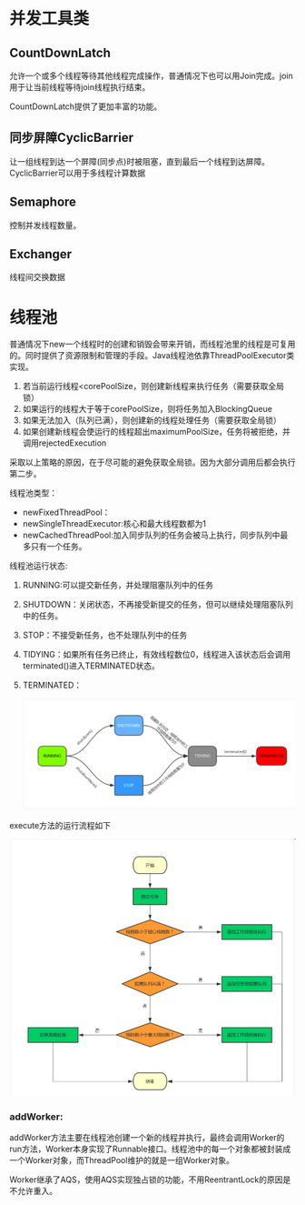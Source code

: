 # 并发工具类

## CountDownLatch

允许一个或多个线程等待其他线程完成操作，普通情况下也可以用Join完成。join用于让当前线程等待join线程执行结束。

CountDownLatch提供了更加丰富的功能。

## 同步屏障CyclicBarrier

让一组线程到达一个屏障(同步点)时被阻塞，直到最后一个线程到达屏障。CyclicBarrier可以用于多线程计算数据

## Semaphore

控制并发线程数量。

## Exchanger

线程间交换数据

# 线程池

普通情况下new一个线程时的创建和销毁会带来开销，而线程池里的线程是可复用的。同时提供了资源限制和管理的手段。Java线程池依靠ThreadPoolExecutor类实现。

1. 若当前运行线程<corePoolSize，则创建新线程来执行任务（需要获取全局锁）
2. 如果运行的线程大于等于corePoolSize，则将任务加入BlockingQueue
3. 如果无法加入（队列已满），则创建新的线程处理任务（需要获取全局锁）
4. 如果创建新线程会使运行的线程超出maximumPoolSize，任务将被拒绝，并调用rejectedExecution

采取以上策略的原因，在于尽可能的避免获取全局锁。因为大部分调用后都会执行第二步。

线程池类型：

* newFixedThreadPool：
* newSingleThreadExecutor:核心和最大线程数都为1
* newCachedThreadPool:加入同步队列的任务会被马上执行，同步队列中最多只有一个任务。

线程池运行状态:

1. RUNNING:可以提交新任务，并处理阻塞队列中的任务

2. SHUTDOWN：关闭状态，不再接受新提交的任务，但可以继续处理阻塞队列中的任务。

3. STOP：不接受新任务，也不处理队列中的任务

4. TIDYING：如果所有任务已终止，有效线程数位0，线程进入该状态后会调用terminated()进入TERMINATED状态。

5. TERMINATED：

   ![ThreadExecutorState](./ThreadExecutorState.png)

execute方法的运行流程如下

![process](./process.png)

### addWorker:

addWorker方法主要在线程池创建一个新的线程并执行，最终会调用Worker的run方法，Worker本身实现了Runnable接口。线程池中的每一个对象都被封装成一个Worker对象，而ThreadPool维护的就是一组Worker对象。

Worker继承了AQS，使用AQS实现独占锁的功能，不用ReentrantLock的原因是不允许重入。